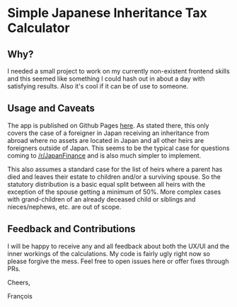 # Simple Japanese Inheritance Tax Calculator

## Why?

I needed a small project to work on my currently non-existent frontend skills and this seemed like something I could hash out in about a day with satisfying results. Also it's cool if it can be of use to someone.

## Usage and Caveats

The app is published on Github Pages [here](https://w00kie.github.io/jpn-inheritance-tax/). As stated there, this only covers the case of a foreigner in Japan receiving an inheritance from abroad where no assets are located in Japan and all other heirs are foreigners outside of Japan. This seems to be the typical case for questions coming to [/r/JapanFinance](https://www.reddit.com/r/JapanFinance) and is also much simpler to implement.

This also assumes a standard case for the list of heirs where a parent has died and leaves their estate to children and/or a surviving spouse. So the statutory distribution is a basic equal split between all heirs with the exception of the spouse getting a minimum of 50%. More complex cases with grand-children of an already deceased child or siblings and nieces/nephews, etc. are out of scope.

## Feedback and Contributions

I will be happy to receive any and all feedback about both the UX/UI and the inner workings of the calculations. My code is fairly ugly right now so please forgive the mess. Feel free to open issues here or offer fixes through PRs.

Cheers,

François
